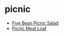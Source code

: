 # picnic

 * [Five Bean Picnic Salad](index/f/five-bean-picnic-salad-353271.json)
 * [Picnic Meat Loaf](index/p/picnic-meat-loaf-238876.json)
